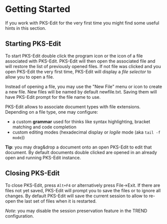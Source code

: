 # Getting Started

If you work with PKS-Edit for the very first time you might find some useful hints in this section.

## Starting PKS-Edit

To start PKS-Edit double click the program icon or the icon of a file associated with PKS-Edit.
PKS-Edit will then open the associated file and will restore the list of previously opened files.
If not file was clicked and you open PKS-Edit the very first time, PKS-Edit will display a _file selector_ 
to allow you to open a file.

Instead of opening a file, you may use the "New File" menu or icon to create a new file. New files
will be named by default newfile.txt. Saving them will have PKS-Edit prompt for the file name
to use.

PKS-Edit allows to associate document types with file extensions. Depending on a file type, one
may configure:

- a custom **grammar** used for thinks like syntax highlighting, bracket matching and code completion
- custom editing modes (hexadecimal display or _logile_ mode (aka `tail -f mode`))

**Tip**: you may drag&drop a document onto an open PKS-Edit to edit that document. By default 
documents double clicked are opened in an already open and running PKS-Edit instance.

## Closing PKS-Edit

To close PKS-Edit, press `Alt+F4` or alternatively press File->Exit. If there are files not yet saved,
PKS-Edit will prompt you to save the files or to ignore all changes. By default PKS-Edit will 
save the current session to allow to re-open the last set of files when it is restarted.

_Note_: you may disable the session preservation feature in the TREND configuration.
